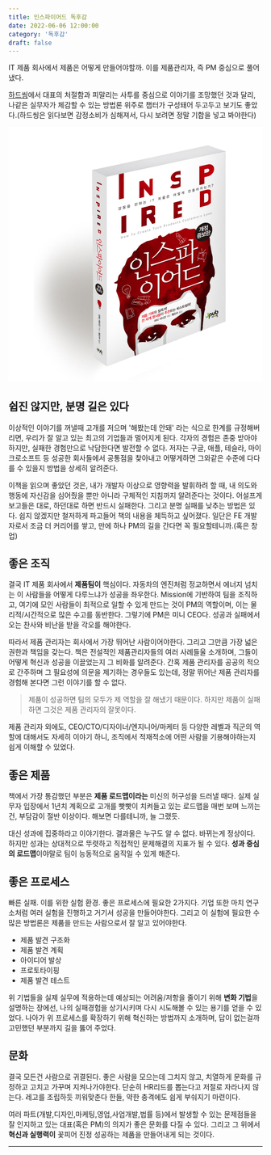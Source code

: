 ```yaml
---
title: 인스파이어드 독후감
date: 2022-06-06 12:00:00
category: '독후감'
draft: false
---
```


IT 제품 회사에서 제품은 어떻게 만들어야할까. 이를 제품관리자, 즉 PM 중심으로 풀어냈다.

[하드씽](http://www.kyobobook.co.kr/product/detailViewKor.laf?mallGb=KOR&ejkGb=KOR&barcode=9788947547031)에서 대표의 처절함과 피말리는 사투를 중심으로 이야기를 조망했던 것과 달리, 나같은 실무자가 체감할 수 있는 방법론 위주로 챕터가 구성돼어 두고두고 보기도 좋았다.(하드씽은 읽다보면 감정소비가 심해져서, 다시 보려면 정말 기합을 넣고 봐야한다)

![inspired](./images/inspired.png)

## 쉽진 않지만, 분명 길은 있다

이상적인 이야기를 꺼낼때 고개를 저으며 '해봤는데 안돼' 라는 식으로 한계를 규정해버리면, 우리가 잘 알고 있는 최고의 기업들과 멀어지게 된다. 각자의 경험은 존중 받아야하지만, 실패한 경험만으로 낙담한다면 발전할 수 없다. 저자는 구글, 애플, 테슬라, 마이크로소프트 등 성공한 회사들에서 공통점을 찾아내고 어떻게하면 그와같은 수준에 다다를 수 있을지 방법을 상세히 알려준다.

이책을 읽으며 좋았던 것은, 내가 개발자 이상으로 영향력을 발휘하려 할 때, 내 의도와 행동에 자신감을 심어줬을 뿐만 아니라 구체적인 지침까지 알려준다는 것이다. 어설프게 보고들은 대로, 하던대로 하면 반드시 실패한다. 그리고 분명 실패를 낮추는 방법은 있다. 쉽지 않겠지만 철저하게 파고들어 책의 내용을 체득하고 싶어졌다. 일단은 FE 개발자로서 조금 더 커리어를 쌓고, 만에 하나 PM의 길을 간다면 꼭 필요할테니까.(혹은 창업)

## 좋은 조직

결국 IT 제품 회사에서 **제품팀이** 핵심이다. 자동차의 엔진처럼 정교하면서 에너지 넘치는 이 사람들을 어떻게 다루느냐가 성공을 좌우한다. Mission에 기반하여 팀을 조직하고, 여기에 모인 사람들이 최적으로 일할 수 있게 만드는 것이 PM의 역할이며, 이는 물리적/시간적으로 많은 수고를 동반한다. 그렇기에 PM은 미니 CEO다. 성공과 실패에서 오는 찬사와 비난을 받을 각오를 해야한다.

따라서 제품 관리자는 회사에서 가장 뛰어난 사람이어야한다. 그리고 그만큼 가장 넓은 권한과 책임을 갖는다. 책은 전설적인 제품관리자들의 여러 사례들울 소개하며, 그들이 어떻게 혁신과 성공을 이끌었는지 그 비화를 알려준다. 간혹 제품 관리자를 공공의 적으로 간주하며 그 필요성에 의문을 제기하는 경우들도 있는데, 정말 뛰어난 제품 관리자를 경험해 본다면 그런 이야기를 할 수 없다.

> 제품이 성공하면 팀의 모두가 제 역할을 잘 해냈기 때문이다. 하지만 제품이 실패하면 그것은 제품 관리자의 잘못이다.

제품 관리자 외에도, CEO/CTO/디자이너/엔지니어/마케터 등 다양한 레벨과 직군의 역할에 대해서도 자세히 이야기 하니, 조직에서 적재적소에 어떤 사람을 기용해야하는지 쉽게 이해할 수 있었다.

## 좋은 제품

책에서 가장 통감했던 부분은 **제품 로드맵이라는** 미신의 허구성을 드러낼 때다. 실제 실무자 입장에서 1년치 계획으로 고개를 빳빳이 치켜들고 있는 로드맵을 매번 보며 느끼는건, 부담감이 절반 이상이다. 해보면 다를테니까, 늘 그랬듯.

대신 성과에 집중하라고 이야기한다. 결과물은 누구도 알 수 없다. 바뀌는게 정상이다. 하지만 성과는 상대적으로 뚜렷하고 직접적인 문제해결의 지표가 될 수 있다. **성과 중심의 로드맵**이야말로 팀이 능동적으로 움직일 수 있게 해준다.

## 좋은 프로세스

빠른 실패. 이를 위한 실험 환경. 좋은 프로세스에 필요한 2가지다. 기업 또한 마치 연구소처럼 여러 실험을 진행하고 거기서 성공을 만들어야한다. 그리고 이 실험에 필요한 수많은 방법론은 제품을 만드는 사람으로서 잘 알고 있어야한다.

- 제품 발견 구조화
- 제품 발견 계획
- 아이디어 발상
- 프로토타이핑
- 제품 발견 테스트

위 기법들을 실제 실무에 적용하는데 예상되는 어려움/저항을 줄이기 위해 **변화 기법**을 설명하는 장에선, 나의 실패경험을 상기시키며 다시 시도해볼 수 있는 용기를 얻을 수 있었다. 나아가 위 프로세스를 확장하기 위해 혁신하는 방법까지 소개하며, 답이 없는걸까 고민했던 부분까지 길을 뚫어 주었다.

## 문화

결국 모든건 사람으로 귀결된다. 좋은 사람을 모으는데 그치지 않고, 치열하게 문화를 규정하고 고치고 가꾸며 지켜나가야한다. 단순히 HR리드를 뽑는다고 저절로 자라나지 않는다. 레고를 조립하듯 끼워맞춘다 한들, 약한 충격에도 쉽게 부숴지기 마련이다.

여러 파트(개발,디자인,마케팅,영업,사업개발,법률 등)에서 발생할 수 있는 문제점들을 잘 인지하고 있는 대표(혹은 PM)의 의지가 좋은 문화를 다질 수 있다. 그리고 그 위에서 **혁신과 실행력이** 꽃피어 진정 성공하는 제품을 만들어내게 되는 것이다.

---
